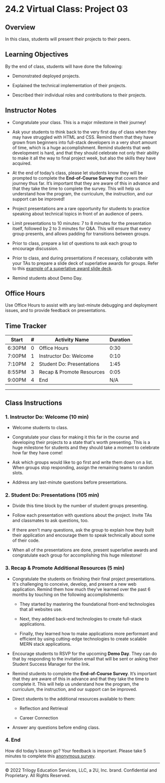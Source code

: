# 24.2 Virtual Class: Project 03

## Overview

In this class, students will present their projects to their peers.

## Learning Objectives

By the end of class, students will have done the following:

* Demonstrated deployed projects.

* Explained the technical implementation of their projects.

* Described their individual roles and contributions to their projects.

## Instructor Notes

* Congratulate your class. This is a major milestone in their journey!

* Ask your students to think back to the very first day of class when they may have struggled with HTML and CSS. Remind them that they have grown from beginners into full-stack developers in a very short amount of time, which is a huge accomplishment. Remind students that web development is hard, and that they should celebrate not only their ability to make it all the way to final project week, but also the skills they have acquired.

* At the end of today’s class, please let students know they will be prompted to complete the **End-of-Course Survey** that covers their journey thus far. It’s important that they are aware of this in advance and that they take the time to complete the survey. This will help us understand how the program, the curriculum, the instruction, and our support can be improved!

* Project presentations are a rare opportunity for students to practice speaking about technical topics in front of an audience of peers.

* Limit presentations to 10 minutes: 7 to 8 minutes for the presentation itself, followed by 2 to 3 minutes for Q&A. This will ensure that every group presents, and allows padding for transitions between groups.

* Prior to class, prepare a list of questions to ask each group to encourage discussion.

* Prior to class, and during presentations if necessary, collaborate with your TAs to prepare a slide deck of superlative awards for groups. Refer to this [example of a superlative award slide deck](https://docs.google.com/presentation/d/1fJGzsclaQ5TKBk3EnL7Gc-bg1ijSGM6_oB1gvpKYnZE/edit?usp=sharing).

* Remind students about Demo Day.

## Office Hours

Use Office Hours to assist with any last-minute debugging and deployment issues, and to provide feedback on presentations.

## Time Tracker

| Start  | #   | Activity Name                              | Duration |
| ------ | --- | ----------------------------               | -------- |
| 6:30PM | 0   | Office Hours                               | 0:30     |
| 7:00PM | 1   | Instructor Do: Welcome                     | 0:10     |
| 7:10PM | 2   | Student Do: Presentations                  | 1:45     |
| 8:55PM | 3   | Recap & Promote Resources                  | 0:05     |
| 9:00PM | 4   | End                                        | N/A      |

---

## Class Instructions

### 1. Instructor Do: Welcome (10 min)

* Welcome students to class.

* Congratulate your class for making it this far in the course and developing their projects to a state that's worth presenting. This is a huge milestone for students and they should take a moment to celebrate how far they have come!

* Ask which groups would like to go first and write them down on a list. When groups stop responding, assign the remaining teams to random slots.

* Address any last-minute questions before presentations.

### 2. Student Do: Presentations (105 min)

* Divide this time block by the number of student groups presenting.

* Follow each presentation with questions about the project. Invite TAs and classmates to ask questions, too.

* If there aren't many questions, ask the group to explain how they built their application and encourage them to speak technically about some of their code.

* When all of the presentations are done, present superlative awards and congratulate each group for accomplishing this huge milestone!

### 3. Recap & Promote Additional Resources (5 min)

* Congratulate the students on finishing their final project presentations. It's challenging to conceive, develop, and present a new web application. Remind them how much they've learned over the past 6 months by touching on the following accomplishments:

  * They started by mastering the foundational front-end technologies that all websites use.

  * Next, they added back-end technologies to create full-stack applications.

  * Finally, they learned how to make applications more performant and efficient by using cutting-edge technologies to create scalable MERN stack applications.

* Encourage students to RSVP for the upcoming **Demo Day**. They can do that by responding to the invitation email that will be sent or asking their Student Success Manager for the link.

* Remind students to complete the **End-of-Course Survey**. It’s important that they are aware of this in advance and that they take the time to complete it. This will help us understand how the program, the curriculum, the instruction, and our support can be improved.

* Direct students to the additional resources available to them:

  * Reflection and Retrieval

  * Career Connection

* Answer any questions before ending class.

### 4. End

How did today’s lesson go? Your feedback is important. Please take 5 minutes to complete this [anonymous survey](https://forms.gle/3LozVjherGH83aG17).

---
© 2022 Trilogy Education Services, LLC, a 2U, Inc. brand. Confidential and Proprietary. All Rights Reserved.
